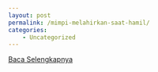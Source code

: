 ```yaml
---
layout: post
permalink: /mimpi-melahirkan-saat-hamil/
categories:
    - Uncategorized
---
```


[Baca Selengkapnya](/02)